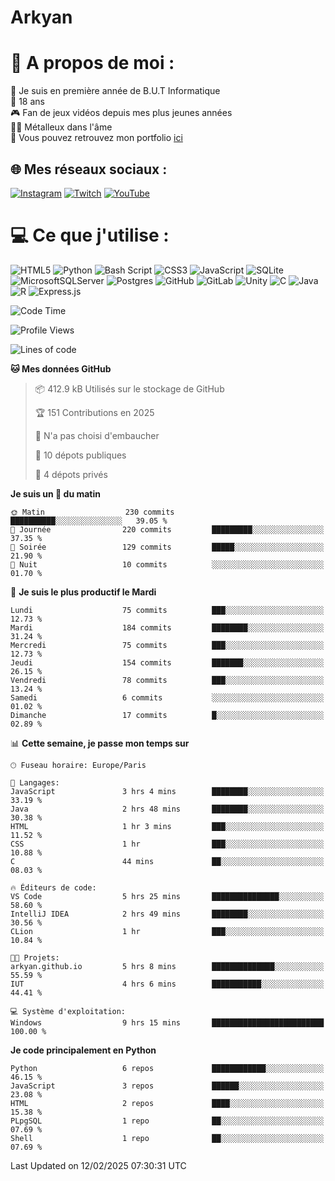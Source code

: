 # Arkyan
 # 💫 A propos de moi :
📖 Je suis en première année de B.U.T Informatique  
🎂 18 ans  
🎮 Fan de jeux vidéos depuis mes plus jeunes années  
🤘🏻 Métalleux dans l'âme  
📕 Vous pouvez retrouvez mon portfolio [ici](https://arkyanportfolio.netlify.app/)

## 🌐 Mes réseaux sociaux :
[![Instagram](https://img.shields.io/badge/Instagram-%23E4405F.svg?logo=Instagram&logoColor=white)](https://instagram.com/arkyan25) [![Twitch](https://img.shields.io/badge/Twitch-%239146FF.svg?logo=Twitch&logoColor=white)](https://twitch.tv/arkyan_) [![YouTube](https://img.shields.io/badge/YouTube-%23FF0000.svg?logo=YouTube&logoColor=white)](https://youtube.com/@arkyan_) 

# 💻 Ce que j'utilise :
![HTML5](https://img.shields.io/badge/html5-%23E34F26.svg?style=for-the-badge&logo=html5&logoColor=white) ![Python](https://img.shields.io/badge/python-3670A0?style=for-the-badge&logo=python&logoColor=ffdd54) ![Bash Script](https://img.shields.io/badge/bash_script-%23121011.svg?style=for-the-badge&logo=gnu-bash&logoColor=white) ![CSS3](https://img.shields.io/badge/css3-%231572B6.svg?style=for-the-badge&logo=css3&logoColor=white) ![JavaScript](https://img.shields.io/badge/javascript-%23323330.svg?style=for-the-badge&logo=javascript&logoColor=%23F7DF1E) ![SQLite](https://img.shields.io/badge/sqlite-%2307405e.svg?style=for-the-badge&logo=sqlite&logoColor=white) ![MicrosoftSQLServer](https://img.shields.io/badge/Microsoft%20SQL%20Server-CC2927?style=for-the-badge&logo=microsoft%20sql%20server&logoColor=white) ![Postgres](https://img.shields.io/badge/postgres-%23316192.svg?style=for-the-badge&logo=postgresql&logoColor=white) ![GitHub](https://img.shields.io/badge/github-%23121011.svg?style=for-the-badge&logo=github&logoColor=white) ![GitLab](https://img.shields.io/badge/gitlab-%23181717.svg?style=for-the-badge&logo=gitlab&logoColor=white) ![Unity](https://img.shields.io/badge/unity-%23000000.svg?style=for-the-badge&logo=unity&logoColor=white)  ![C](https://img.shields.io/badge/c-%2300599C.svg?style=for-the-badge&logo=c&logoColor=white) ![Java](https://img.shields.io/badge/java-%23ED8B00.svg?style=for-the-badge&logo=openjdk&logoColor=white) ![R](https://img.shields.io/badge/r-%23276DC3.svg?style=for-the-badge&logo=r&logoColor=white) ![Express.js](https://img.shields.io/badge/express.js-%23404d59.svg?style=for-the-badge&logo=express&logoColor=%2361DAFB)

<!--START_SECTION:waka-->
![Code Time](http://img.shields.io/badge/Code%20Time-236%20hrs%2035%20mins-blue)

![Profile Views](http://img.shields.io/badge/Vues%20du%20profil-0-blue)

![Lines of code](https://img.shields.io/badge/Depuis%20Hello%20World%2C%20j%27ai%20%C3%A9crit-4.0%20million%20Lignes%20de%20code-blue)

**🐱 Mes données GitHub** 

> 📦 412.9 kB Utilisés sur le stockage de GitHub 
 > 
> 🏆 151 Contributions en 2025
 > 
> 🚫 N'a pas choisi d'embaucher
 > 
> 📜 10 dépots publiques 
 > 
> 🔑 4 dépots privés 
 > 
**Je suis un 🐤 du matin** 

```text
🌞 Matin                  230 commits         ██████████░░░░░░░░░░░░░░░   39.05 % 
🌆 Journée                220 commits         █████████░░░░░░░░░░░░░░░░   37.35 % 
🌃 Soirée                 129 commits         █████░░░░░░░░░░░░░░░░░░░░   21.90 % 
🌙 Nuit                   10 commits          ░░░░░░░░░░░░░░░░░░░░░░░░░   01.70 % 
```
📅 **Je suis le plus productif le Mardi** 

```text
Lundi                    75 commits          ███░░░░░░░░░░░░░░░░░░░░░░   12.73 % 
Mardi                    184 commits         ████████░░░░░░░░░░░░░░░░░   31.24 % 
Mercredi                 75 commits          ███░░░░░░░░░░░░░░░░░░░░░░   12.73 % 
Jeudi                    154 commits         ███████░░░░░░░░░░░░░░░░░░   26.15 % 
Vendredi                 78 commits          ███░░░░░░░░░░░░░░░░░░░░░░   13.24 % 
Samedi                   6 commits           ░░░░░░░░░░░░░░░░░░░░░░░░░   01.02 % 
Dimanche                 17 commits          █░░░░░░░░░░░░░░░░░░░░░░░░   02.89 % 
```


📊 **Cette semaine, je passe mon temps sur** 

```text
🕑︎ Fuseau horaire: Europe/Paris

💬 Langages: 
JavaScript               3 hrs 4 mins        ████████░░░░░░░░░░░░░░░░░   33.19 % 
Java                     2 hrs 48 mins       ████████░░░░░░░░░░░░░░░░░   30.38 % 
HTML                     1 hr 3 mins         ███░░░░░░░░░░░░░░░░░░░░░░   11.52 % 
CSS                      1 hr                ███░░░░░░░░░░░░░░░░░░░░░░   10.88 % 
C                        44 mins             ██░░░░░░░░░░░░░░░░░░░░░░░   08.03 % 

🔥 Éditeurs de code: 
VS Code                  5 hrs 25 mins       ███████████████░░░░░░░░░░   58.60 % 
IntelliJ IDEA            2 hrs 49 mins       ████████░░░░░░░░░░░░░░░░░   30.56 % 
CLion                    1 hr                ███░░░░░░░░░░░░░░░░░░░░░░   10.84 % 

🐱‍💻 Projets: 
arkyan.github.io         5 hrs 8 mins        ██████████████░░░░░░░░░░░   55.59 % 
IUT                      4 hrs 6 mins        ███████████░░░░░░░░░░░░░░   44.41 % 

💻 Système d'exploitation: 
Windows                  9 hrs 15 mins       █████████████████████████   100.00 % 
```

**Je code principalement en Python** 

```text
Python                   6 repos             ████████████░░░░░░░░░░░░░   46.15 % 
JavaScript               3 repos             ██████░░░░░░░░░░░░░░░░░░░   23.08 % 
HTML                     2 repos             ████░░░░░░░░░░░░░░░░░░░░░   15.38 % 
PLpgSQL                  1 repo              ██░░░░░░░░░░░░░░░░░░░░░░░   07.69 % 
Shell                    1 repo              ██░░░░░░░░░░░░░░░░░░░░░░░   07.69 % 
```




 Last Updated on 12/02/2025 07:30:31 UTC
<!--END_SECTION:waka-->

<!--START_SECTION:SHOW_PROJECTS-->
<!--END_SECTION:SHOW_PROJECTS-->

<!--START_SECTION:SHOW_LINES_OF_CODE-->
<!--END_SECTION:SHOW_LINES_OF_CODE-->

<!--START_SECTION:SHOW_TOTAL_CODE_TIME-->
<!--END_SECTION:SHOW_TOTAL_CODE_TIME-->

<!--START_SECTION:SHOW_PROFILE_VIEWS-->
<!--END_SECTION:SHOW_PROFILE_VIEWS-->

<!--START_SECTION:SHOW_COMMIT-->
<!--END_SECTION:SHOW_COMMIT-->

<!--START_SECTION:SHOW_DAYS_OF_WEEK-->
<!--END_SECTION:SHOW_DAYS_OF_WEEK-->

<!--START_SECTION:SHOW_LANGUAGE-->
<!--END_SECTION:SHOW_LANGUAGE-->

<!--START_SECTION:SHOW_TIMEZONE-->
<!--END_SECTION:SHOW_TIMEZONE-->

<!--START_SECTION:SHOW_LANGUAGE_PER_REPO-->
<!--END_SECTION:SHOW_LANGUAGE_PER_REPO-->

<!--START_SECTION:SHOW_SHORT_INFO-->
<!--END_SECTION:SHOW_SHORT_INFO-->
